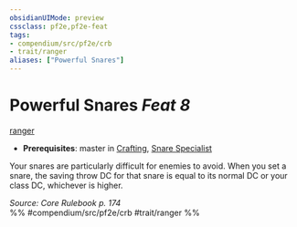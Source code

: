 ```yaml
---
obsidianUIMode: preview
cssclass: pf2e,pf2e-feat
tags:
- compendium/src/pf2e/crb
- trait/ranger
aliases: ["Powerful Snares"]
---
```

# Powerful Snares  *Feat 8*  
[ranger](/rules/traits/ranger.md)  

- **Prerequisites**: master in [Crafting](/compendium/skills.md#Crafting), [Snare Specialist](/compendium/feats/snare-specialist.md)

Your snares are particularly difficult for enemies to avoid. When you set a snare, the saving throw DC for that snare is equal to its normal DC or your class DC, whichever is higher.

*Source: Core Rulebook p. 174*  
%% #compendium/src/pf2e/crb #trait/ranger %%